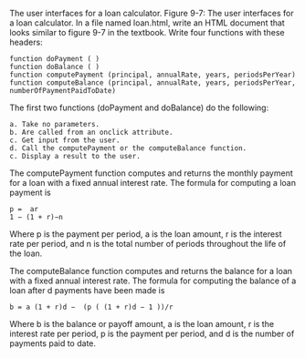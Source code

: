 The user interfaces for a loan calculator. Figure 9-7: The user interfaces for a loan calculator. In a file named loan.html, write an HTML document that looks similar to figure 9-7 in the textbook. Write four functions with these headers:

    function doPayment ( )
    function doBalance ( )
    function computePayment (principal, annualRate, years, periodsPerYear)
    function computeBalance (principal, annualRate, years, periodsPerYear, numberOfPaymentPaidToDate)

The first two functions (doPayment and doBalance) do the following:

    a. Take no parameters.
    b. Are called from an onclick attribute.
    c. Get input from the user.
    d. Call the computePayment or the computeBalance function.
    c. Display a result to the user.

The computePayment function computes and returns the monthly payment for a loan with a fixed annual interest rate. The formula for computing a loan payment is

    p =  ar
    1 − (1 + r)−n

Where p is the payment per period, a is the loan amount, r is the interest rate per period, and n is the total number of periods throughout the life of the loan.

The computeBalance function computes and returns the balance for a loan with a fixed annual interest rate. The formula for computing the balance of a loan after d payments have been made is

    b = a (1 + r)d −  (p ( (1 + r)d − 1 ))/r

Where b is the balance or payoff amount, a is the loan amount, r is the interest rate per period, p is the payment per period, and d is the number of payments paid to date.